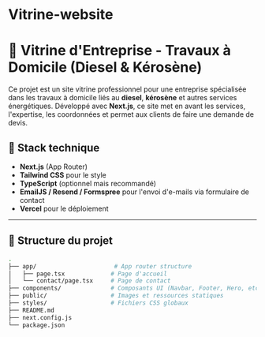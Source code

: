 # Vitrine-website
# 🚀 Vitrine d'Entreprise - Travaux à Domicile (Diesel & Kérosène)

Ce projet est un site vitrine professionnel pour une entreprise spécialisée dans les travaux à domicile liés au **diesel**, **kérosène** et autres services énergétiques. Développé avec **Next.js**, ce site met en avant les services, l'expertise, les coordonnées et permet aux clients de faire une demande de devis.

## 🧱 Stack technique

- **Next.js** (App Router)
- **Tailwind CSS** pour le style
- **TypeScript** (optionnel mais recommandé)
- **EmailJS / Resend / Formspree** pour l'envoi d'e-mails via formulaire de contact
- **Vercel** pour le déploiement

---

## 📁 Structure du projet

```bash
.
├── app/                      # App router structure
│   ├── page.tsx             # Page d'accueil
│   └── contact/page.tsx     # Page de contact
├── components/              # Composants UI (Navbar, Footer, Hero, etc.)
├── public/                  # Images et ressources statiques
├── styles/                  # Fichiers CSS globaux
├── README.md
├── next.config.js
└── package.json
